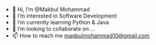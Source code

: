 - 👋 Hi, I’m @Makbul Mohammad
- 👀 I’m interested in Software Development
- 🌱 I’m currently learning Python & Java
- 💞️ I’m looking to collaborate on ...
- 📫 How to reach me maqbulmohammad10@gmail.com

<!---
makbul10/makbul10 is a ✨ special ✨ repository because its `README.md` (this file) appears on your GitHub profile.
You can click the Preview link to take a look at your changes.
--->
